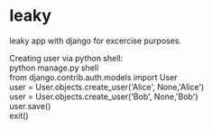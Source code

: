 # leaky
leaky app with django for excercise purposes.


Creating user via python shell:  
python manage.py shell   
from django.contrib.auth.models import User  
user = User.objects.create_user('Alice', None,'Alice')  
user = User.objects.create_user('Bob', None,'Bob')  
user.save()  
exit()  
